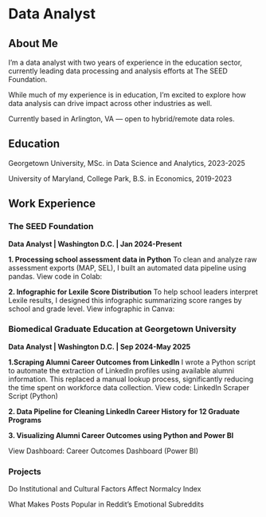 # Data Analyst

## About Me
I’m a data analyst with two years of experience in the education sector, currently leading data processing and analysis efforts at The SEED Foundation. 

While much of my experience is in education, I’m excited to explore how data analysis can drive impact across other industries as well.

Currently based in Arlington, VA — open to hybrid/remote data roles.

## Education
Georgetown University, MSc. in Data Science and Analytics, 2023-2025

University of Maryland, College Park, B.S. in Economics, 2019-2023

## Work Experience
### The SEED Foundation
**Data Analyst | Washington D.C. | Jan 2024-Present**

**1. Processing school assessment data in Python**
   To clean and analyze raw assessment exports (MAP, SEL), I built an automated data pipeline using pandas.
   View code in Colab:
   
**2. Infographic for Lexile Score Distribution**
   To help school leaders interpret Lexile results, I designed this infographic summarizing score ranges by school and grade level.
   View infographic in Canva:


### Biomedical Graduate Education at Georgetown University
**Data Analyst | Washington D.C. | Sep 2024-May 2025**

**1.Scraping Alumni Career Outcomes from LinkedIn**
   I wrote a Python script to automate the extraction of LinkedIn profiles using available alumni information. 
   This replaced a manual lookup process, significantly reducing the time spent on workforce data collection.
   View code: LinkedIn Scraper Script (Python)
   
**2. Data Pipeline for Cleaning LinkedIn Career History for 12 Graduate Programs**

**3. Visualizing Alumni Career Outcomes using Python and Power BI**

   View Dashboard: Career Outcomes Dashboard (Power BI)


### Projects
Do Institutional and Cultural Factors Affect Normalcy Index

What Makes Posts Popular in Reddit’s Emotional Subreddits 



